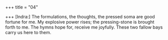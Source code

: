 +++
title = "04"

+++
[Indra:] The formulations, the thoughts, the pressed soma are good  fortune for me. My explosive power rises; the pressing-stone is
brought forth to me.
The hymns hope for, receive me joyfully. These two fallow bays carry us  here to them.